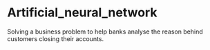 # Artificial_neural_network
Solving a business problem to help banks analyse the reason behind customers closing their accounts.
